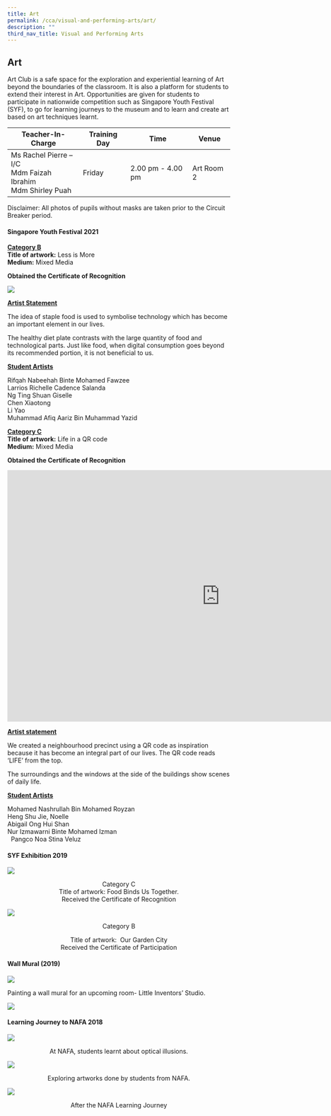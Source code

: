 ```yaml
---
title: Art
permalink: /cca/visual-and-performing-arts/art/
description: ""
third_nav_title: Visual and Performing Arts
---
```

## **Art**&nbsp;

Art Club is a safe space for the exploration and experiential learning of Art beyond the boundaries of the classroom. It is also a platform for students to extend their interest in Art. Opportunities are given for students to participate in nationwide competition such as Singapore Youth Festival (SYF), to go for learning journeys to the museum and to learn and create art based on art techniques learnt.

<table>
<thead>
  <tr>
    <th>Teacher-In-Charge</th>
    <th>Training Day</th>
    <th>Time</th>
    <th>Venue</th>
  </tr>
</thead>
<tbody>
  <tr>
    <td>Ms Rachel Pierre – I/C<br>Mdm Faizah Ibrahim<br>Mdm Shirley Puah</td>
    <td>Friday<br></td>
    <td>2.00 pm - 4.00 pm<br></td>
    <td>Art Room 2</td>
  </tr>
</tbody>
</table>

Disclaimer: All photos of pupils without masks are taken prior to the Circuit Breaker period.  

  

#### **Singapore Youth Festival 2021**


  

**<u>Category B</u>**&nbsp;<br>
**Title of artwork:**&nbsp;Less is More<br>
**Medium:**&nbsp;Mixed Media<br>

  

**Obtained the Certificate of Recognition**


![](/images/CCA/Art%201.png)

**<u>Artist Statement</u>**

The idea of staple food is used to symbolise technology which has become an important element in our lives.&nbsp;

The healthy diet plate contrasts with the large quantity of food and technological parts. Just like food, when digital consumption goes beyond its recommended portion, it is not beneficial to us.&nbsp;

  

**<u>Student Artists</u>**

Rifqah Nabeehah Binte Mohamed Fawzee<br>
Larrios Richelle Cadence Salanda<br>
Ng Ting Shuan Giselle<br>
Chen Xiaotong<br>
Li Yao<br>
Muhammad Afiq Aariz Bin Muhammad Yazid

  

  

**<u>Category C</u>**<br>
**Title of artwork:**&nbsp;Life in a QR code<br>
**Medium:**&nbsp;Mixed Media<br>

  

**Obtained the Certificate of Recognition**


<iframe allowfullscreen="true" height="569" width="960" frameborder="0" src="https://docs.google.com/presentation/d/e/2PACX-1vTrexlVue09yc2Jlcflm3WkZiXwPQ-uvdzbrRF-9ph8lwNq_2RdU4yNqahVf4a1r5ODC-XnxhUunBhg/embed?start=true&amp;loop=true&amp;delayms=5000"></iframe>

**<u>Artist statement</u>**

We created a neighbourhood precinct using a QR code as inspiration because it has become an integral part of our lives. The QR code reads ‘LIFE’ from the top.&nbsp;

The surroundings and the windows at the side of the buildings show scenes of daily life.

  

**<u>Student Artists</u>**

Mohamed Nashrullah Bin Mohamed Royzan<br>
Heng Shu Jie, Noelle<br>
Abigail Ong Hui Shan&nbsp;<br>
Nur Izmawarni Binte Mohamed Izman<br>&nbsp;
Pangco Noa Stina Veluz

  

#### **SYF Exhibition 2019**


![](/images/CCA/Art%202.jpg)

<center>
Category C<br>
Title of artwork: Food Binds Us Together.<br>
Received the Certificate of Recognition
</center>

![](/images/CCA/Art%203.jpg)


<center>
Category B

Title of artwork:&nbsp; Our Garden City<br>
Received the Certificate of Participation
</center>


#### **Wall Mural (2019)**

![](/images/CCA/Art%204.jpg)

Painting a wall mural for an upcoming room- Little Inventors’ Studio.

![](/images/CCA/Art%205.jpg)

#### **Learning Journey to NAFA 2018**

![](/images/CCA/Art%206.jpg)

<center>At NAFA, students learnt about optical illusions.
</center>

![](/images/CCA/Art%207.jpg)

<center>Exploring artworks done by students from NAFA.</center>

![](/images/CCA/Art%208.jpg)


<center>After the NAFA Learning Journey</center>